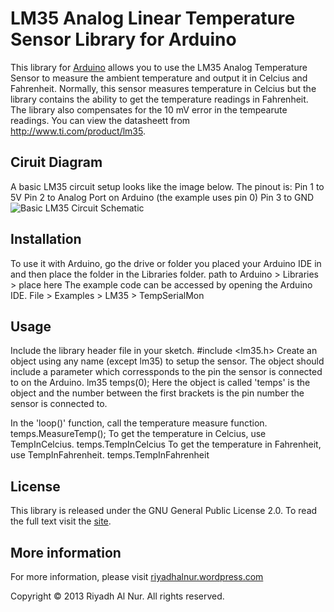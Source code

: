 # LM35 Analog Linear Temperature Sensor Library for Arduino

This library for [Arduino](http://www.arduino.cc) allows you to use the LM35 Analog Temperature Sensor to measure the ambient temperature and output it in Celcius and Fahrenheit. Normally, this sensor measures temperature in Celcius but the library contains the ability to get the temperature readings in Fahrenheit. The library also compensates for the 10 mV error in the tempearute readings. You can view the datasheett from http://www.ti.com/product/lm35.

## Ciruit Diagram
A basic LM35 circuit setup looks like the image below. The pinout is:
Pin 1 to 5V
Pin 2 to Analog Port on Arduino (the example uses pin 0)
Pin 3 to GND
![Basic LM35 Circuit Schematic](https://dl.dropboxusercontent.com/u/27002489/schematic.png)

## Installation
To use it with Arduino, go the drive or folder you placed your Arduino IDE in and then place the folder in the Libraries folder.
	path to Arduino > Libraries > place here
The example code can be accessed by opening the Arduino IDE.
	File > Examples > LM35 > TempSerialMon

## Usage
Include the library header file in your sketch.
	#include <lm35.h>
Create an object using any name (except lm35) to setup the sensor. The object should include a parameter which corressponds to the pin the sensor is connected to on the Arduino.
	lm35 temps(0);
Here the object is called 'temps' is the object and the number between the first brackets is the pin number the sensor is connected to.

In the 'loop()' function, call the temperature measure function.
	temps.MeasureTemp();
To get the temperature in Celcius, use TempInCelcius.
	temps.TempInCelcius
To get the temperature in Fahrenheit, use TempInFahrenheit.
	temps.TempInFahrenheit

## License
This library is released under the GNU General Public License 2.0. To read the full text visit the [site](https://gnu.org/licenses/gpl.html).

## More information
For more information, please visit [riyadhalnur.wordpress.com](http://riyadhalnur.wordpress.com)

Copyright &copy; 2013 Riyadh Al Nur. All rights reserved.